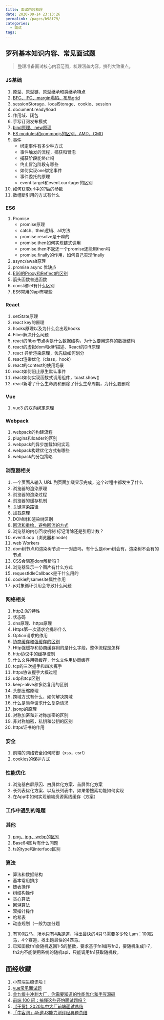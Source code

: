 ```yaml
---
title: 面试内容梳理
date: 2020-09-14 23:13:26
permalink: /pages/b98f79/
categories:
  - 面试
tags:
---
```


## 罗列基本知识内容、常见面试题

> 整理准备面试核心内容范围，梳理涵盖内容，排列大致重点。

### JS基础

1. 原型、原型链、原型继承和类继承特点
2. [BFC、IFC、margin塌陷、布局grid](/pages/05244f/)
3. sessionStorage、localStorage、cookie、session
4. document.ready/load
5. 作用域、闭包
6. 手写订阅发布模式
7. [bind原理、new原理](/pages/cc2901/)
8. [ES modules和commonjs的区别、AMD、CMD](/pages/9775d3/)
9. 事件
    - 绑定事件有多少种方式
    - 事件触发的流程，捕获和冒泡
    - 捕获阶段能终止吗
    - 终止冒泡阶段有哪些
    - 如何实现one绑定事件
    - 事件委托的原理
    - event.target和event.currtager的区别
10. 如何获取url中的?后的参数
11. 数组断引用的方式有什么

### ES6

  1. Promise
       - promise原理
       - catch、then逻辑、all方法
       - promise.resolve是干嘛的
       - promise.then如何实现链式调用
       - promise.then不返还一个promise还能用then吗
       - promise.finally的作用，如何自己实现finally
  2. async/await原理
  3. promise async 优缺点
  4. [ES6的Proxy和Reflect的区别](/pages/b13a0b/)
  5. 箭头函数普通函数
  6. const和let有什么区别
  7. ES6常用的api有哪些

### React

  1. setState原理
  2. react key的原理
  3. hooks原理以及为什么会出现hooks
  4. Fiber解决什么问题
  5. react的fiber节点树是什么数据结构，为什么要用这样的数据结构
  6. react的虚拟dom和diff描述、React的Diff原理
  7. react 异步渲染原理，优先级如何划分
  8. react渲染优化（class，hook）
  9. react的context的使用场景
  10. react如何阻止原生默认事件
  11. react如何实现函数式调用组件，toast.show()
  12. react新增了什么生命周和删除了什么生命周期，为什么要删除

### Vue

  1. vue3 的双向绑定原理

### Webpack

  1. webpack的构建流程
  2. plugins和loader的区别
  3. webpack的异步加载如何实现
  4. webpack构建优化方式有哪些
  5. webpack的分包策略

### 浏览器相关

  1. 一个页面从输入 URL 到页面加载显示完成，这个过程中都发生了什么
  2. 浏览器的渲染原理
  3. 浏览器的渲染过程
  4. 浏览器的缓存机制
  5. 关键渲染路径
  6. 加载原理
  7. DOM树和渲染树区别
  8. [回流和重绘、避免回流的方式](/pages/7c2e0b/)
  9. 浏览器的内存回收机制 标记清除还是引用计数？
  10. eventLoop（浏览器和node）
  11. web Workers
  12. dom树节点和渲染树节点一一对应吗，有什么是dom树会有，渲染树不会有的节点
  13. CSS会阻塞dom解析吗？
  14. 浏览器显示一个图片有什么方式
  15. requestIdleCallback是干什么用的
  16. cookie的samesite属性作用
  17. js对象循环引用会导致什么问题

### 网络相关

  1. http2.0的特性
  2. 状态码
  3. dns原理、https原理
  4. Https第一次请求会携带什么
  5. Option请求的作用
  6. [协商缓存和强缓存的区别](/pages/73b6c5/)
  7. Http强缓存和协商缓存用的是什么字段，整体流程是怎样
  8. http协议中的缓存控制
  9. 什么文件用强缓存，什么文件用协商缓存
  10. tcp的三次握手和四次挥手
  11. https协议握手大概过程
  12. udp和tcp区别
  13. keep-alive和多路复用的区别
  14. 头部压缩原理
  15. 跨域方式有什么、如何解决跨域
  16. 什么是简单请求什么复杂请求
  17. jsonp的原理
  18. 对称加密和非对称加密的区别
  19. 非对称加密，私钥和公钥的区别
  20. https证书的作用

### 安全

  1. 前端的网络安全如何防御（xss，csrf）
  2. cookies的保护方式

### 性能优化

  1. 浏览器白屏原因、白屏优化方案、首屏优化方案
  2. 长列表优化方案、以及长列表中，如果带搜索功能如何实现
  3. 在App中如何实现前端资源离线缓存（方案）

### 工作中遇到的难题

### 其他

  1. [png、jpg、webp的区别](/pages/f714cb/)
  2. Base64图片有什么问题
  3. ts的type和interface区别

### 算法

- 算法和数据结构
- 基本常用排序
- 链表操作
- 树结构操作
- 贪心算法
- 回溯算法
- 双指针操作
- 哈希表
- 动态规划（一般为加分题

1. 有100匹马，场地只有4条跑道，得出最快的4只马需要多少轮 Lam：100匹马，4个赛道，找出跑最快的4匹马。
2. 已知函数fn1会随机返回1-5的整数，要求基于fn1编写fn2，要随机生成1-7，fn2内不能使用系统的随机api，只能调用fn1获取随机数。

## 面经收藏

1. [小前端进腾讯啦！](url-1)
2. [vue常见面试题](url-2)
3. [金九银十冲刺大厂，你需要知道的性能优化和手写源码](url-3)
4. [前端 100 问：搞懂这些还怕面试题吗？](url-4)
5. [【干货】2020年中大厂前端面试总结](url-5)
6. [「牛客网」45道JS能力测评经典题总结](url-6)

[url-1]:https://mp.weixin.qq.com/s?__biz=MzUzNjk5MTE1OQ==&mid=2247490592&idx=1&sn=3892cefbb44ca1335d5415f4f7bea306&chksm=faec98f8cd9b11ee7334e1831fd158e1a58d02100db52b19662cfc474e9c2d191282bd7c7ece&mpshare=1&scene=1&srcid=1103SfKkFQmsszsu0kGvoAmC&sharer_sharetime=1604367435956&sharer_shareid=76605a84a018b6b091677b5240ac0709&key=b2b8256ddce703210e2f61ea1ba4ea18c67582bce0832e295e8daf2b2c7851dd08f578fa6778717deec3aebf4a82288c53d16dcfa95bcb36587b946c86dd3136acf431315ca1f3f91b12954002d6d941c7f5851e0b28692284da09ec5fcd21cd846682e646a54b4e8b0c06193af5939193a4a8af9af566ad624010ca7b88c05f
[url-2]:https://zhuanlan.zhihu.com/p/92407628
[url-3]:https://mp.weixin.qq.com/s?__biz=MzAxMTMyOTk3MA==&mid=2456450089&idx=1&sn=8aaa4d977849071daff2d3733df4fb3c&chksm=8cdc1cf4bbab95e2d0e63cd31b49bb360945bba2e385c212f6150df68f0ed47cf35f024913be&mpshare=1&scene=1&srcid=082207JKFKaRwYotWiUty5x3&sharer_sharetime=1598060199461&sharer_shareid=76605a84a018b6b091677b5240ac0709&key=06128ffb5082616e7ee66e5946fd35da62fba36de2333bd88aa09a10aebcb8a921f001c3da999f609f8576cceb9db33f0f5c015f30403f8a6542d801d424ac20af4417a20cdacf93e37da13e4bdf8793a37003aeed433bde5e49ff893b972aa91a280717fb526357a45721d020a3353066781152909c0ea77f3f92e9fd9bd95e&ascene=1&uin=MTQ3NTQwOTg4MQ%3D%3D&devicetype=Windows+10+x64&version=62090529&lang=zh_CN&exportkey=AQDG63bZoQM%2F5p7Uq%2BrfCgs%3D&pass_ticket=MRyC7ujU4ZM5Jd3KfXI5vZmueAawa0qE8vlOHZ%2FvhuGICkvC3xEEPurwkBShLSAQ&wx_header=0
[url-4]:https://mp.weixin.qq.com/s?__biz=MzI2NTk2NzUxNg==&mid=2247487830&idx=1&sn=d35b95e133424ef7829d5c7a332fb3a6&chksm=ea9413a5dde39ab3403d5426f1bbc960bba1c5ac52a19d7aaa0fc4df3ef4114fc10554aa7c82&mpshare=1&scene=1&srcid=0807WUNvj1N6LprtU1SBs2TL&sharer_sharetime=1596771607508&sharer_shareid=76605a84a018b6b091677b5240ac0709&key=e3bce42fc7df4344309c476d878e29c3bd0ebf6fb526c2da5bf3c0ab53df354f203bf8c0bccbfad7fd3041725263e5c1dcaebe70b0af1923112986c13455e4ab4bb8ba2952b6426cf1a69f28ea6ae18f40474809d33fb11c619c001342c467a4a203b03724d33f16ac6b52e7298d0a25d9af341bd8ceae32d91679cbf85f651f&ascene=1&uin=MTQ3NTQwOTg4MQ%3D%3D&devicetype=Windows+10+x64&version=62090529&lang=zh_CN&exportkey=AfxDMu3%2B%2Bqz5TtjQjd62DBQ%3D&pass_ticket=MRyC7ujU4ZM5Jd3KfXI5vZmueAawa0qE8vlOHZ%2FvhuGICkvC3xEEPurwkBShLSAQ&wx_header=0
[url-5]:https://mp.weixin.qq.com/s?__biz=Mzg5ODA5NTM1Mw==&mid=2247489258&idx=1&sn=4667fb5cb578e31d734b63d19f4bd284&chksm=c066977cf7111e6a2d7d46c087b58daad8620caf418ebe19c131a4c79068ed65ce6e2a989359&mpshare=1&scene=1&srcid=08282gNfzmzy2RfZptqHqQaj&sharer_sharetime=1598574543505&sharer_shareid=76605a84a018b6b091677b5240ac0709&key=a7754f0084d81be82122d8369c2c5a45bad04640875924d09985c292b3c4957a85fde5f91687f745f40d691497540ae4b5cb26910158b04cf36ea26eb020595b06e558b1422a25d38f1ded667617ea10df6525a44e92b1164491c74438da07e2e78be7417d56fe964ba97ab86bae699b3b198c4824b733dc4e37638d390f8c23&ascene=1&uin=MTQ3NTQwOTg4MQ%3D%3D&devicetype=Windows+10+x64&version=62090529&lang=zh_CN&exportkey=AU0iJZpiOSqan%2FSi98WuaCk%3D&pass_ticket=MRyC7ujU4ZM5Jd3KfXI5vZmueAawa0qE8vlOHZ%2FvhuGICkvC3xEEPurwkBShLSAQ&wx_header=0
[url-6]:https://juejin.im/post/6846687602242748423